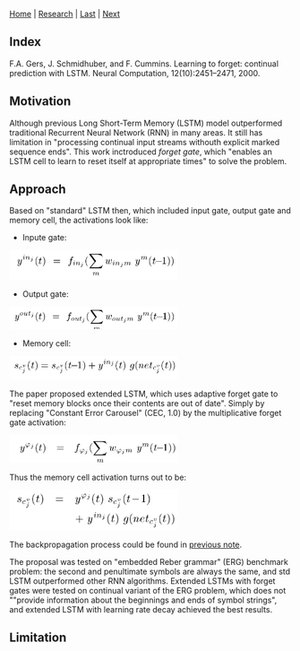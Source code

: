 [Home](https://clojia.github.io/) | [Research](https://clojia.github.io/research/) | [Last](https://clojia.github.io/research/2018-08-IR-Dist-Rep) | [Next](https://clojia.github.io/research/2018-09-IR-LSTM)

## Index
F.A. Gers, J. Schmidhuber, and F. Cummins. Learning to forget: continual
prediction with LSTM. Neural Computation, 12(10):2451–2471,
2000.

## Motivation
Although previous Long Short-Term Memory (LSTM) model outperformed traditional Recurrent Neural Network (RNN) in many areas. It still has limitation in "processing continual input streams withouth explicit marked sequence ends". This work inctroduced *forget gate*, which "enables an LSTM cell to learn to reset itself at appropriate times" to solve the problem.

## Approach
Based on "standard" LSTM then, which included input gate, output gate and memory cell, the activations look like:
- Inpute gate:
<img src="../images/in_gate.png" width="300"> 

- Output gate:
<img src="../images/out_gate.png" width="300"> 

- Memory cell:
<img src="../images/cell.png" width="300"> 

The paper proposed extended LSTM, which uses adaptive forget gate to "reset memory blocks once their contents are out of date". Simply by replacing "Constant Error Carousel" (CEC, 1.0) by the multiplicative forget gate activation:

<img src="../images/forget_gate.png" width="300"> 

Thus the memory cell activation turns out to be:

<img src="../images/cell_new.png" width="300"> 

The backpropagation process could be found in [previous note](https://clojia.github.io/research/2018-08-IR-RNN-BP).

The proposal was tested on "embedded Reber grammar" (ERG) benchmark problem: the second and penultimate symbols are always the same, and std LSTM outperformed other RNN algorithms. Extended LSTMs with forget gates were tested on continual variant of the ERG problem, which does not ""provide information about the beginnings and ends of symbol strings", and extended LSTM with learning rate decay achieved the best results.

## Limitation 
